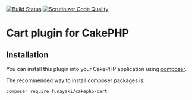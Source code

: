 [![Build Status](https://travis-ci.org/rafaelqueiroz/cakephp-cart.svg?branch=master)](https://travis-ci.org/rafaelqueiroz/cakephp-cart)
[![Scrutinizer Code Quality](https://scrutinizer-ci.com/g/rafaelqueiroz/cakephp-cart/badges/quality-score.png?b=master)](https://scrutinizer-ci.com/g/rafaelqueiroz/cakephp-cart/?branch=master)

# Cart plugin for CakePHP

## Installation

You can install this plugin into your CakePHP application using [composer](http://getcomposer.org).

The recommended way to install composer packages is:

```
composer require funayaki/cakephp-cart
```
